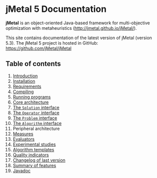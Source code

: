 # jMetal 5 Documentation

**jMetal** is an object-oriented Java-based framework for multi-objective optimization with metaheuristics
(http://jmetal.github.io/jMetal/).

This site contains documentation of the latest version of jMetal (version 5.3). The jMetal 5 project is hosted in GitHub: https://github.com/jMetal/jMetal 

## Table of contents
1. [Introduction](introduction.md)
2. [Installation](installation.md)
  1. [Requirements](requirements.md)
  2. [Compiling](compiling.md)
  3. [Running programs](running.md)
3. [Core architecture](architecture.md)
 1. [The `Solution` interface](solution.md)
 2. [The `Operator` interface](operator.md)
 3. [The `Problem` interface](problem.md)
 4. [The `Algorithm` interface](algorithm.md)
4. Peripheral architecture
 1. [Measures](measures.md)
 2. [Evaluators](evaluators.md)
 3. [Experimental studies](experimentalStudies.md)
5. [Algorithm templates](algorithmTemplates.md)
6. [Quality indicators](qualityIndicators.md)
7. [Changelog of last version](changelog.md)
8. [Summary of features](features.md)
9. [Javadoc](http://jmetal.github.io/jMetal/apidocs/index.html)
